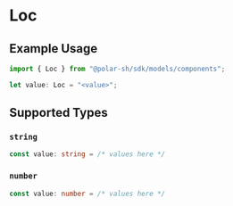 # Loc

## Example Usage

```typescript
import { Loc } from "@polar-sh/sdk/models/components";

let value: Loc = "<value>";
```

## Supported Types

### `string`

```typescript
const value: string = /* values here */
```

### `number`

```typescript
const value: number = /* values here */
```

